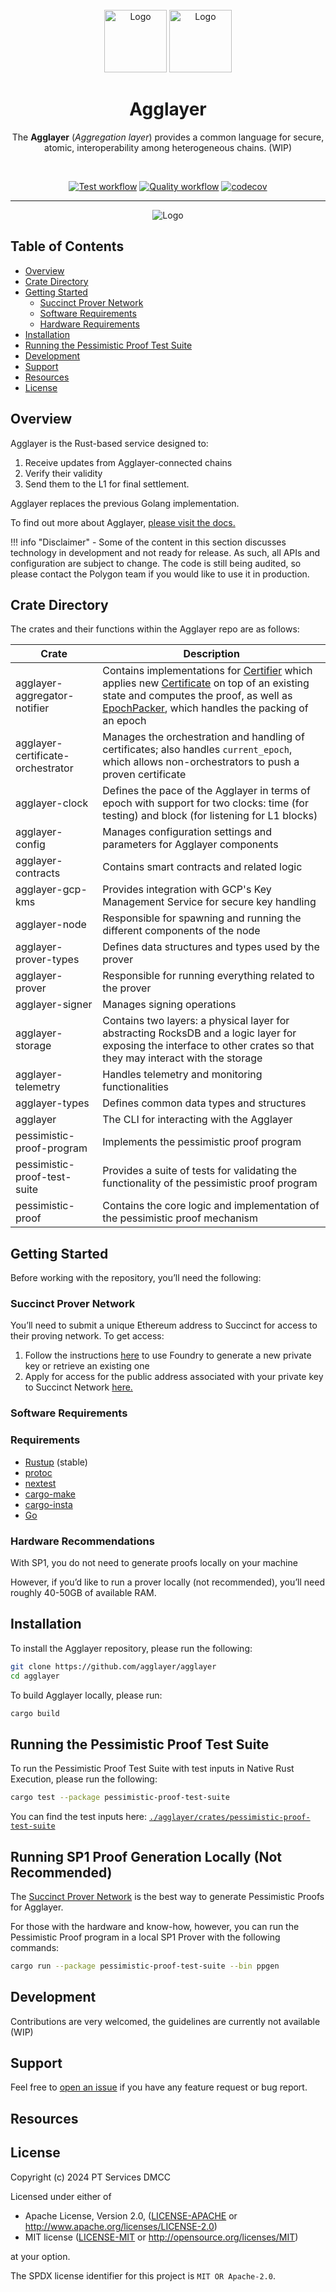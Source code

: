 <div id="top"></div>
<!-- PROJECT LOGO -->
<br />
<div align="center">

  <img src="./.github/assets/agglayer-logo.png#gh-light-mode-only" alt="Logo" width="100">
  <img src="./.github/assets/agglayer-logo.png#gh-dark-mode-only" alt="Logo" width="100">

<br />

<h1>Agglayer</h1>

<p align="center">
The <b>Agglayer</b> (<i>Aggregation layer</i>) provides a common language for secure, atomic, interoperability among heterogeneous chains. (WIP)
</p>
</div>

<br />

<div align="center">

[![Test workflow](https://github.com/agglayer/agglayer/actions/workflows/test.yml/badge.svg)](https://github.com/agglayer/agglayer/actions/workflows/test.yml)
[![Quality workflow](https://github.com/agglayer/agglayer/actions/workflows/quality.yml/badge.svg)](https://github.com/agglayer/agglayer/actions/workflows/quality.yml)
[![codecov](https://codecov.io/gh/agglayer/agglayer/graph/badge.svg?token=5TOBZRZ7Q8)](https://codecov.io/gh/agglayer/agglayer)

<hr />

<img src="./.github/assets/agglayer.png" alt="Logo">

</div>

## Table of Contents

- [Overview](#overview)
- [Crate Directory](#crate-directory)
- [Getting Started](#getting-started)
  - [Succinct Prover Network](#succinct-prover-network)
  - [Software Requirements](#software-requirements)
  - [Hardware Requirements](#hardware-requirements)
- [Installation](#installation)
- [Running the Pessimistic Proof Test Suite](#running-the-pessimistic-proof-test-suite)
- [Development](#development)
- [Support](#support)
- [Resources](#resources)
- [License](#license)

## Overview

Agglayer is the Rust-based service designed to: 
1. Receive updates from Agglayer-connected chains 
2. Verify their validity 
3. Send them to the L1 for final settlement. 

Agglayer replaces the previous Golang implementation. 

To find out more about Agglayer, [please visit the docs.](https://docs.polygon.technology/agglayer/overview/)

!!! info "Disclaimer"
    - Some of the content in this section discusses technology in development and not ready for release. As such, all APIs and configuration are subject to change. The code is still being audited, so please contact the Polygon team if you would like to use it in production.

## Crate Directory

The crates and their functions within the Agglayer repo are as follows:

| Crate                          | Description                                                                                                  |
|--------------------------------|--------------------------------------------------------------------------------------------------------------|
| agglayer-aggregator-notifier   | Contains implementations for [Certifier](crates/agglayer-certificate-orchestrator/src/certifier.rs#L29) which applies new [Certificate](crates/agglayer-types/src/lib.rs#245) on top of an existing state and computes the proof, as well as [EpochPacker](crates/agglayer-certificate-orchestrator/src/epoch_packer.rs#14), which handles the packing of an epoch |
| agglayer-certificate-orchestrator | Manages the orchestration and handling of certificates; also handles `current_epoch`, which allows non-orchestrators to push a proven certificate |
| agglayer-clock                 | Defines the pace of the Agglayer in terms of epoch with support for two clocks: time (for testing) and block (for listening for L1 blocks) |
| agglayer-config                | Manages configuration settings and parameters for Agglayer components                                       |
| agglayer-contracts             | Contains smart contracts and related logic                                                                  |
| agglayer-gcp-kms               | Provides integration with GCP's Key Management Service for secure key handling                              |
| agglayer-node                  | Responsible for spawning and running the different components of the node                                   |
| agglayer-prover-types          | Defines data structures and types used by the prover                                                        |
| agglayer-prover                | Responsible for running everything related to the prover                                                    |
| agglayer-signer                | Manages signing operations                                                                                  |
| agglayer-storage               | Contains two layers: a physical layer for abstracting RocksDB and a logic layer for exposing the interface to other crates so that they may interact with the storage |
| agglayer-telemetry             | Handles telemetry and monitoring functionalities                                                            |
| agglayer-types                 | Defines common data types and structures                                                                    |
| agglayer                       | The CLI for interacting with the Agglayer                                                                   |
| pessimistic-proof-program      | Implements the pessimistic proof program                                                                    |
| pessimistic-proof-test-suite   | Provides a suite of tests for validating the functionality of the pessimistic proof program                  |
| pessimistic-proof              | Contains the core logic and implementation of the pessimistic proof mechanism                               |

## Getting Started

Before working with the repository, you’ll need the following:

### Succinct Prover Network

You’ll need to submit a unique Ethereum address to Succinct for access to their proving network. To get access:

1. Follow the instructions [here](https://docs.succinct.xyz/docs/generating-proofs/prover-network/key-setup) to use Foundry to generate a new private key or retrieve an existing one
2. Apply for access for the public address associated with your private key to Succinct Network [here.](https://docs.google.com/forms/d/e/1FAIpQLSd-X9uH7G0bvXH_kjptnQtNil8L4dumrVPpFE4t8Ci1XT1GaQ/viewform)

### Software Requirements
### Requirements
* [Rustup](https://www.rust-lang.org/tools/install) (stable)
* [protoc](https://grpc.io/docs/protoc-installation/)
* [nextest](https://nexte.st/docs/installation/pre-built-binaries/#with-cargo-binstall)
* [cargo-make](https://github.com/sagiegurari/cargo-make#installation)
* [cargo-insta](https://insta.rs/docs/quickstart/)
* [Go](https://go.dev/doc/install)

### Hardware Recommendations
With SP1, you do not need to generate proofs locally on your machine

However, if you’d like to run a prover locally (not recommended), you’ll need roughly 40-50GB of available RAM.

## Installation

To install the Agglayer repository, please run the following:

```bash
git clone https://github.com/agglayer/agglayer
cd agglayer
```

To build Agglayer locally, please run:
```bash
cargo build
```

## Running the Pessimistic Proof Test Suite
To run the Pessimistic Proof Test Suite with test inputs in Native Rust Execution, please run the following:

```bash
cargo test --package pessimistic-proof-test-suite
```

You can find the test inputs here: [`./agglayer/crates/pessimistic-proof-test-suite`](./crates/pessimistic-proof-test-suite/data/)

## Running SP1 Proof Generation Locally (Not Recommended)

The [Succinct Prover Network](#succinct-prover-network) is the best way to generate Pessimistic Proofs for Agglayer. 

For those with the hardware and know-how, however, you can run the Pessimistic Proof program in a local SP1 Prover with the following commands:

```bash
cargo run --package pessimistic-proof-test-suite --bin ppgen
```

## Development

Contributions are very welcomed, the guidelines are currently not available (WIP)

## Support

Feel free to [open an issue](https://github.com/agglayer/agglayer/issues/new) if you have any feature request or bug report.<br />

## Resources
  
## License
Copyright (c) 2024 PT Services DMCC

Licensed under either of

* Apache License, Version 2.0, ([LICENSE-APACHE](LICENSE-APACHE) or http://www.apache.org/licenses/LICENSE-2.0)
* MIT license ([LICENSE-MIT](LICENSE-MIT) or http://opensource.org/licenses/MIT)

at your option. 

The SPDX license identifier for this project is `MIT OR Apache-2.0`.
